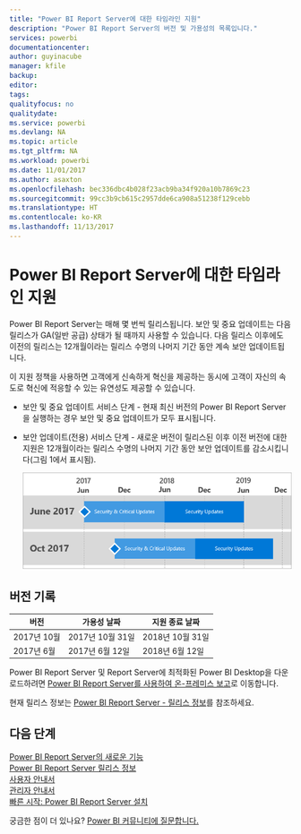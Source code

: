 ```yaml
---
title: "Power BI Report Server에 대한 타임라인 지원"
description: "Power BI Report Server의 버전 및 가용성의 목록입니다."
services: powerbi
documentationcenter: 
author: guyinacube
manager: kfile
backup: 
editor: 
tags: 
qualityfocus: no
qualitydate: 
ms.service: powerbi
ms.devlang: NA
ms.topic: article
ms.tgt_pltfrm: NA
ms.workload: powerbi
ms.date: 11/01/2017
ms.author: asaxton
ms.openlocfilehash: bec336dbc4b028f23acb9ba34f920a10b7869c23
ms.sourcegitcommit: 99cc3b9cb615c2957dde6ca908a51238f129cebb
ms.translationtype: HT
ms.contentlocale: ko-KR
ms.lasthandoff: 11/13/2017
---
```

# <a name="support-timeline-for-power-bi-report-server"></a>Power BI Report Server에 대한 타임라인 지원
Power BI Report Server는 매해 몇 번씩 릴리스됩니다. 보안 및 중요 업데이트는 다음 릴리스가 GA(일반 공급) 상태가 될 때까지 사용할 수 있습니다. 다음 릴리스 이후에도 이전의 릴리스는 12개월이라는 릴리스 수명의 나머지 기간 동안 계속 보안 업데이트됩니다.

이 지원 정책을 사용하면 고객에게 신속하게 혁신을 제공하는 동시에 고객이 자신의 속도로 혁신에 적응할 수 있는 유연성도 제공할 수 있습니다.

* 보안 및 중요 업데이트 서비스 단계 - 현재 최신 버전의 Power BI Report Server을 실행하는 경우 보안 및 중요 업데이트가 모두 표시됩니다.
* 보안 업데이트(전용) 서비스 단계 - 새로운 버전이 릴리스된 이후 이전 버전에 대한 지원은 12개월이라는 릴리스 수명의 나머지 기간 동안 보안 업데이트를 감소시킵니다(그림 1에서 표시됨).

    ![지원 기간을 보여 주는 그래프](media/support-timeline/reportserver-support-lifecycle.png)

## <a name="version-history"></a>버전 기록
| **버전** | **가용성 날짜** | **지원 종료 날짜** |
| --- | --- | --- |
| 2017년 10월 |2017년 10월 31일 |2018년 10월 31일 |
| 2017년 6월 |2017년 6월 12일 |2018년 6월 12일 |

Power BI Report Server 및 Report Server에 최적화된 Power BI Desktop을 다운로드하려면 [Power BI Report Server를 사용하여 온-프레미스 보고](https://powerbi.microsoft.com/report-server/)로 이동합니다.

현재 릴리스 정보는 [Power BI Report Server - 릴리스 정보](release-notes.md)를 참조하세요.

## <a name="next-steps"></a>다음 단계
[Power BI Report Server의 새로운 기능](whats-new.md)  
[Power BI Report Server 릴리스 정보](release-notes.md)  
[사용자 안내서](user-handbook-overview.md)  
[관리자 안내서](admin-handbook-overview.md)  
[빠른 시작: Power BI Report Server 설치](quickstart-install-report-server.md)  

궁금한 점이 더 있나요? [Power BI 커뮤니티에 질문합니다.](https://community.powerbi.com/)

